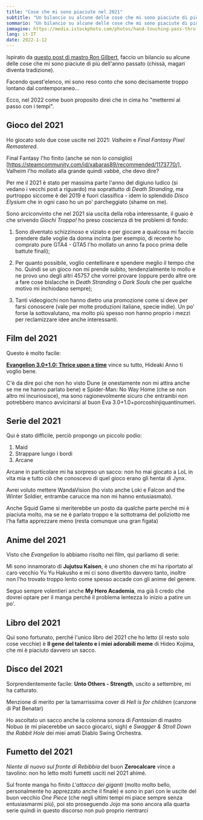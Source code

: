 ```yaml
---
title: "Cose che mi sono piaciute nel 2021"
subtitle: "Un bilancio su alcune delle cose che mi sono piaciute di più dell'anno passato"
sommario: "Un bilancio su alcune delle cose che mi sono piaciute di più dell'anno passato"
immagine: https://media.istockphoto.com/photos/hand-touching-pass-thru-infographic-to-2021-year-with-blue-bokeh-and-picture-id1213868775?k=20&m=1213868775&s=612x612&w=0&h=DpoQKbqBTnON5hY-B6JjmqnTZSYUbcLPRKGIXCSgZ6o=
lang: it-IT
date: 2022-1-12
---
```


Ispirato da [questo post di mastro Ron Gilbert](https://grumpygamer.com/the_future), faccio un bilancio su alcune delle cose che mi sono piaciute di più dell'anno passato (chissà, magari diventa tradizione).

Facendo quest'elenco, mi sono reso conto che sono decisamente troppo lontano dal contemporaneo...

Ecco, nel 2022 come buon proposito direi che in cima ho "mettermi al passo con i tempi".

## Gioco del 2021

Ho giocato solo due cose uscite nel 2021: _Valheim_ e _Final Fantasy Pixel Remastered_.

Final Fantasy l'ho finito (anche se non lo consiglio)[https://steamcommunity.com/id/xabaras89/recommended/1173770/], Valheim l'ho mollato alla grande quindi vabbè, che devo dire?

Per me il 2021 è stato per massima parte l'anno del digiuno ludico (si vedano i vecchi post a riguardo) ma soprattutto di _Death Stranding_, ma purtroppo siccome è del 2019 è fuori classifica - idem lo splendido _Disco Elysium_ che in ogni caso ho un po' parcheggiato (shame on me).

Sono arciconvinto che nel 2021 sia uscita della roba interessante, il guaio è che srivendo _Giochi Troppo!_ ho preso coscienza di tre problemi di fondo:

1) Sono diventato schizzinoso e viziato e per giocare a qualcosa mi faccio prendere dalle voglie da donna incinta (per esempio, di recente ho comprato pure GTA4 - GTA5 l'ho mollato un anno fa poco prima delle battute finali);

2) Per quanto possibile, voglio centellinare e spendere meglio il tempo che ho. Quindi se un gioco non mi prende subito, tendenzialmente lo mollo e ne provo uno degli altri 45757 che vorrei provare (oppure perdo altre ore a fare cose bislacche in _Death Stranding_ o _Dark Souls_ che per qualche motivo mi inchiodano sempre);

3) Tanti videogiochi non hanno dietro una promozione come si deve per farsi conoscere (vale per molte produzioni italiane, specie indie). Un po' forse la sottovalutano, ma molto più spesso non hanno proprio i mezzi per reclamizzare idee anche interessanti.

## Film del 2021 

Questo è molto facile:

[**Evangelion 3.0+1.0: Thrice upon a time**](https://www.andreacorinti.com/posts/ita/evangelion31/) vince su tutto, Hideaki Anno ti voglio bene.

C'è da dire poi che non ho visto Dune (e onestamente non mi attira anche se me ne hanno parlato bene) e Spider-Man: No Way Home (che se non altro mi incuriosisce), ma sono ragionevolmente sicuro che entrambi non potrebbero manco avvicinarsi al buon Eva 3.0+1.0+porcoshinjiquantinumeri. 

## Serie del 2021

Qui è stato difficile, perciò propongo un piccolo podio:

1. Maid
2. Strappare lungo i bordi
3. Arcane

Arcane in particolare mi ha sorpreso un sacco: non ho mai giocato a LoL in vita mia e tutto ciò che conoscevo di quel gioco erano gli hentai di Jynx.

Avrei voluto mettere WandaVision (ho visto anche Loki e Falcon and the Winter Soldier, entrambe carucce ma non mi hanno entusiasmato).

Anche Squid Game si meriterebbe un posto da qualche parte perché mi è piaciuta molto, ma se ne è parlato troppo e la sottotrama del poliziotto me l'ha fatta apprezzare meno (resta comunque una gran figata)

## Anime del 2021

Visto che _Evangelion_ lo abbiamo risolto nei film, qui parliamo di serie:

Mi sono innamorato di **Jujutsu Kaisen**, è uno shonen che mi ha riportato al caro vecchio Yu Yu Hakusho e mi ci sono divertito davvero tanto, inoltre non l'ho trovato troppo lento come spesso accade con gli anime del genere.

Seguo sempre volentieri anche **My Hero Academia**, ma già lì credo che dovrei optare per il manga perché il problema lentezza lo inizio a patire un po'.

## Libro del 2021

Qui sono fortunato, perché l'unico libro del 2021 che ho letto (il resto solo cose vecchie) è **Il gene del talento e i miei adorabili meme** di Hideo Kojima, che mi è piaciuto davvero un sacco.

## Disco del 2021

Sorprendentemente facile: **Unto Others - Strength**, uscito a settembre, mi ha catturato.

Menzione di merito per la tamarrissima cover di _Hell is for children_ (canzone di Pat Benatar)

Ho ascoltato un sacco anche la colonna sonora di _Fantasian_ di mastro Nobuo (e mi piacerebbe un sacco giocarci, sigh) e _Swagger & Stroll Down the Rabbit Hole_ dei miei amati Diablo Swing Orchestra.

## Fumetto del 2021

_Niente di nuovo sul fronte di Rebibbia_ del buon **Zerocalcare** vince a tavolino: non ho letto molti fumetti usciti nel 2021 ahimé.

Sul fronte manga ho finito _L'attacco dei giganti_ (molto molto bello, personalmente ho apprezzato anche il finale) e sono in pari con le uscite del buon vecchio _One Piece_ (che negli ultimi tempi mi piace sempre senza entusiasmarmi più), poi sto proseguendo Jojo ma sono ancora alla quarta serie quindi in questo discorso non può proprio rientrarci